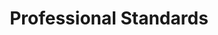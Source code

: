 ---
title: "Professional Standards"
content: I put on deodorant before getting on video calls. It's called having STANDARDS
publishDate: 19 Jan 2025
publishTime: 11:30 AM
tags: ["beauty", "career", "advice", "life"]
color: "#1b2d1b"
images: []
---